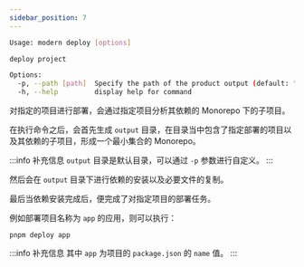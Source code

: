 ```yaml
---
sidebar_position: 7
---
```


```bash
Usage: modern deploy [options]

deploy project

Options:
  -p, --path [path]  Specify the path of the product output (default: "output")
  -h, --help         display help for command
```

对指定的项目进行部署，会通过指定项目分析其依赖的 Monorepo 下的子项目。

在执行命令之后，会首先生成 `output` 目录，在目录当中包含了指定部署的项目以及其依赖的子项目，形成一个最小集合的 Monorepo。

:::info 补充信息
`output` 目录是默认目录，可以通过 `-p` 参数进行自定义。
:::

然后会在 `output` 目录下进行依赖的安装以及必要文件的复制。

最后当依赖安装完成后，便完成了对指定项目的部署任务。

例如部署项目名称为 `app` 的应用，则可以执行：

```
pnpm deploy app
```

:::info 补充信息
其中 `app` 为项目的 `package.json` 的 `name` 值。
:::

